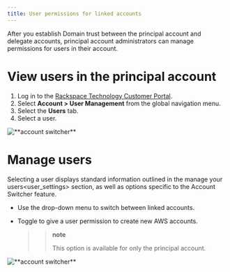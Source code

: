 ```yaml
---
title: User permissions for linked accounts
---
```


After you establish Domain trust between the principal account and
delegate accounts, principal account administrators can manage
permissions for users in their account.

View users in the principal account
===================================

1.  Log in to the [Rackspace Technology Customer
    Portal](https://login.rackspace.com).
2.  Select **Account &gt; User Management** from the global
    navigation menu.
3.  Select the **Users** tab.
4.  Select a user.

![\*\*account switcher\*\*](/_images/acct_users.png)

Manage users
============

Selecting a user displays standard information outlined in the
manage your users&lt;user\_settings&gt; section, as well as options
specific to the Account Switcher feature.

-   Use the drop-down menu to switch between linked accounts.
-   Toggle to give a user permission to create new AWS accounts.

    > > **note**
    > >
    > > This option is available for only the principal account.

![\*\*account switcher\*\*](/_images/acct_single_users.png)
